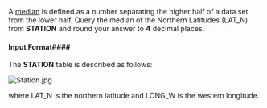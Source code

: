 A [median](https://www150.statcan.gc.ca/n1/edu/power-pouvoir/ch11/median-mediane/5214872-eng.htm) is defined as a number separating the higher half of a data set from the lower half. Query the median of the Northern Latitudes (LAT_N) from __STATION__ and round your answer to __4__ decimal places.

#### Input Format#### 

The __STATION__ table is described as follows:

![Station.jpg](https://s3.amazonaws.com/hr-challenge-images/9336/1449345840-5f0a551030-Station.jpg)

where LAT_N is the northern latitude and LONG_W is the western longitude.